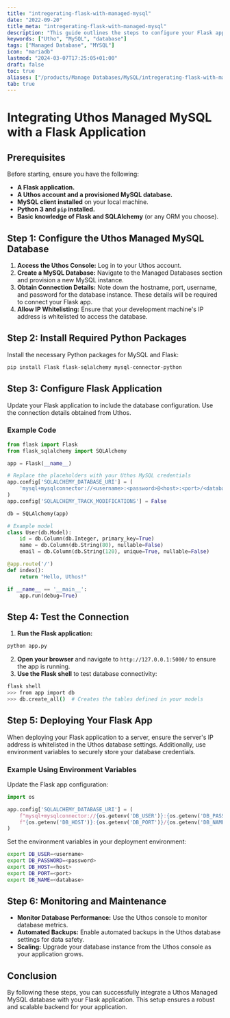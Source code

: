 ```yaml
---
title: "intregerating-flask-with-managed-mysql"
date: "2022-09-20"
title_meta: "intregerating-flask-with-managed-mysql"
description: "This guide outlines the steps to configure your Flask application to access Utho's Managed MySQL db instance"
keywords: ["Utho", "MySQL", "database"]
tags: ["Managed Database", "MYSQL"]
icon: "mariadb"
lastmod: "2024-03-07T17:25:05+01:00"
draft: false
toc: true
aliases: ["/products/Manage Databases/MySQL/intregerating-flask-with-managed-mysql"]
tab: true
---
```


# Integrating Uthos Managed MySQL with a Flask Application

## Prerequisites

Before starting, ensure you have the following:

- **A Flask application.**
- **A Uthos account and a provisioned MySQL database.**
- **MySQL client installed** on your local machine.
- **Python 3 and `pip` installed.**
- **Basic knowledge of Flask and SQLAlchemy** (or any ORM you choose).

## Step 1: Configure the Uthos Managed MySQL Database

1. **Access the Uthos Console:** Log in to your Uthos account.
2. **Create a MySQL Database:** Navigate to the Managed Databases section and provision a new MySQL instance.
3. **Obtain Connection Details:** Note down the hostname, port, username, and password for the database instance. These details will be required to connect your Flask app.
4. **Allow IP Whitelisting:** Ensure that your development machine's IP address is whitelisted to access the database.

## Step 2: Install Required Python Packages

Install the necessary Python packages for MySQL and Flask:

```bash
pip install Flask flask-sqlalchemy mysql-connector-python
```

## Step 3: Configure Flask Application

Update your Flask application to include the database configuration. Use the connection details obtained from Uthos.

### Example Code

```python
from flask import Flask
from flask_sqlalchemy import SQLAlchemy

app = Flask(__name__)

# Replace the placeholders with your Uthos MySQL credentials
app.config['SQLALCHEMY_DATABASE_URI'] = (
    'mysql+mysqlconnector://<username>:<password>@<host>:<port>/<database>'
)
app.config['SQLALCHEMY_TRACK_MODIFICATIONS'] = False

db = SQLAlchemy(app)

# Example model
class User(db.Model):
    id = db.Column(db.Integer, primary_key=True)
    name = db.Column(db.String(80), nullable=False)
    email = db.Column(db.String(120), unique=True, nullable=False)

@app.route('/')
def index():
    return "Hello, Uthos!"

if __name__ == '__main__':
    app.run(debug=True)
```

## Step 4: Test the Connection

1. **Run the Flask application:**

```bash
python app.py
```

2. **Open your browser** and navigate to `http://127.0.0.1:5000/` to ensure the app is running.
3. **Use the Flask shell** to test database connectivity:

```bash
flask shell
>>> from app import db
>>> db.create_all()  # Creates the tables defined in your models
```

## Step 5: Deploying Your Flask App

When deploying your Flask application to a server, ensure the server's IP address is whitelisted in the Uthos database settings. Additionally, use environment variables to securely store your database credentials.

### Example Using Environment Variables

Update the Flask app configuration:

```python
import os

app.config['SQLALCHEMY_DATABASE_URI'] = (
    f"mysql+mysqlconnector://{os.getenv('DB_USER')}:{os.getenv('DB_PASSWORD')}@"
    f"{os.getenv('DB_HOST')}:{os.getenv('DB_PORT')}/{os.getenv('DB_NAME')}"
)
```

Set the environment variables in your deployment environment:

```bash
export DB_USER=<username>
export DB_PASSWORD=<password>
export DB_HOST=<host>
export DB_PORT=<port>
export DB_NAME=<database>
```

## Step 6: Monitoring and Maintenance

- **Monitor Database Performance:** Use the Uthos console to monitor database metrics.
- **Automated Backups:** Enable automated backups in the Uthos database settings for data safety.
- **Scaling:** Upgrade your database instance from the Uthos console as your application grows.

## Conclusion

By following these steps, you can successfully integrate a Uthos Managed MySQL database with your Flask application. This setup ensures a robust and scalable backend for your application.

